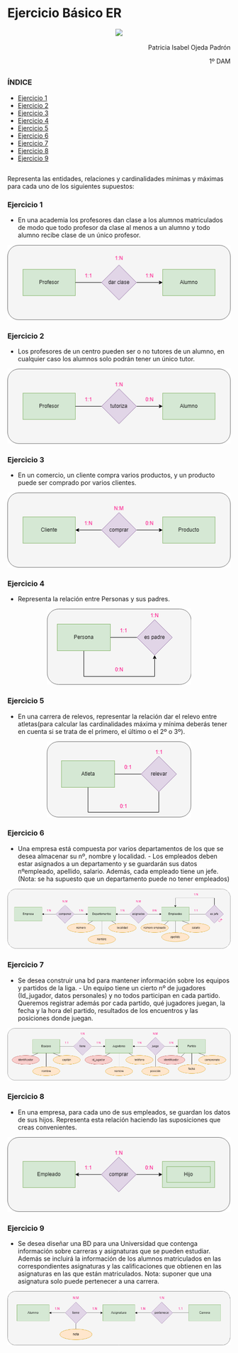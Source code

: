 # Ejercicio Básico ER


[//]: <> (Foto de la portada)
<p align="center">
  <img src="https://www.hn.cl/wp-content/uploads/2020/11/BDM-1.png"/>
</p>

<p align="right">
  Patricia Isabel Ojeda Padrón
</p>

<p align="right">
  1º DAM
</p>

##

### ÍNDICE

- [Ejercicio 1](#ejercicio-1)
- [Ejercicio 2](#ejercicio-2)
- [Ejercicio 3](#ejercicio-3)
- [Ejercicio 4](#ejercicio-4)
- [Ejercicio 5](#ejercicio-5)
- [Ejercicio 6](#ejercicio-6)
- [Ejercicio 7](#ejercicio-7)
- [Ejercicio 8](#ejercicio-8)
- [Ejercicio 9](#ejercicio-9)

##

Representa las entidades, relaciones y cardinalidades mínimas y máximas para cada uno de los siguientes supuestos:

### Ejercicio 1
* En una academia los profesores dan clase a los alumnos matriculados de modo que todo profesor da clase al menos a un alumno y todo alumno recibe clase de un único profesor.

<p align="center">
  <img src="https://github.com/popadron/base-de-datos/blob/main/Tareas/UD2-INTERPRETACI%C3%93N%20DE%20DIAGRAMAS%20ENTIDAD-RELACI%C3%93N/Ejercicio%20B%C3%A1sico%20ER/1profesorAlumno.drawio.png?raw=true">
</p>
  
### Ejercicio 2
* Los profesores de un centro pueden ser o no tutores de un alumno, en cualquier caso los alumnos solo podrán tener un único tutor.

<p align="center">
  <img src="https://github.com/popadron/base-de-datos/blob/main/Tareas/UD2-INTERPRETACI%C3%93N%20DE%20DIAGRAMAS%20ENTIDAD-RELACI%C3%93N/Ejercicio%20B%C3%A1sico%20ER/2profesorAlumno.drawio.png?raw=true">
</p>

### Ejercicio 3
* En un comercio, un cliente compra varios productos, y un producto puede ser comprado por varios clientes.

<p align="center">
  <img src="https://github.com/popadron/base-de-datos/blob/main/Tareas/UD2-INTERPRETACI%C3%93N%20DE%20DIAGRAMAS%20ENTIDAD-RELACI%C3%93N/Ejercicio%20B%C3%A1sico%20ER/3clienteProducto.drawio.png?raw=true">
</p>

### Ejercicio 4
* Representa la relación entre Personas y sus padres.

<p align="center">
  <img src="https://github.com/popadron/base-de-datos/blob/main/Tareas/UD2-INTERPRETACI%C3%93N%20DE%20DIAGRAMAS%20ENTIDAD-RELACI%C3%93N/Ejercicio%20B%C3%A1sico%20ER/4persona.drawio.png?raw=true">
</p>

### Ejercicio 5
* En una carrera de relevos, representar la relación dar el relevo entre atletas(para calcular las cardinalidades máxima y mínima deberás tener en cuenta si se trata de el primero, el último o el 2º o 3º).

<p align="center">
  <img src="https://github.com/popadron/base-de-datos/blob/main/Tareas/UD2-INTERPRETACI%C3%93N%20DE%20DIAGRAMAS%20ENTIDAD-RELACI%C3%93N/Ejercicio%20B%C3%A1sico%20ER/5atleta.drawio.png?raw=true">
</p>

### Ejercicio 6
* Una empresa está compuesta por varios departamentos de los que se desea almacenar su nº, nombre y localidad. - Los empleados deben estar asignados a un departamento y se guardarán sus datos nºempleado, apellido, salario. Además, cada empleado tiene un jefe.
(Nota: se ha supuesto que un departamento puede no tener empleados)

<p align="center">
  <img src="https://github.com/popadron/base-de-datos/blob/main/Tareas/UD2-INTERPRETACI%C3%93N%20DE%20DIAGRAMAS%20ENTIDAD-RELACI%C3%93N/Ejercicio%20B%C3%A1sico%20ER/6empresaDepartamentos.drawio.png?raw=true">
</p>

### Ejercicio 7
* Se desea construir una bd para mantener información sobre los equipos y partidos de la liga. - Un equipo tiene un cierto nº de jugadores (Id_jugador, datos personales) y no todos participan en cada partido. Queremos registrar además por cada partido, qué jugadores juegan, la fecha y la hora del partido, resultados de los encuentros y las posiciones donde juegan.

<p align="center">
  <img src="https://github.com/popadron/base-de-datos/blob/main/Tareas/UD2-INTERPRETACI%C3%93N%20DE%20DIAGRAMAS%20ENTIDAD-RELACI%C3%93N/Ejercicio%20B%C3%A1sico%20ER/7equiposJugadores.drawio.png?raw=true">
</p>

### Ejercicio 8
* En una empresa, para cada uno de sus empleados, se guardan los datos de sus hijos. Representa esta relación haciendo las suposiciones que creas convenientes.

<p align="center">
  <img src="https://github.com/popadron/base-de-datos/blob/main/Tareas/UD2-INTERPRETACI%C3%93N%20DE%20DIAGRAMAS%20ENTIDAD-RELACI%C3%93N/Ejercicio%20B%C3%A1sico%20ER/8empleadoHijo.drawio.png?raw=true">
</p>

### Ejercicio 9
* Se desea diseñar una BD para una Universidad que contenga información sobre carreras y asignaturas que se pueden estudiar. Además se incluirá la información de los alumnos matriculados en las correspondientes asignaturas y las calificaciones que obtienen en las asignaturas en las que están matriculados. Nota: suponer que una asignatura solo puede pertenecer a una carrera.

<p align="center">
  <img src="https://github.com/popadron/base-de-datos/blob/main/Tareas/UD2-INTERPRETACI%C3%93N%20DE%20DIAGRAMAS%20ENTIDAD-RELACI%C3%93N/Ejercicio%20B%C3%A1sico%20ER/9alumnoAsignatura.drawio.png?raw=true">
</p>
